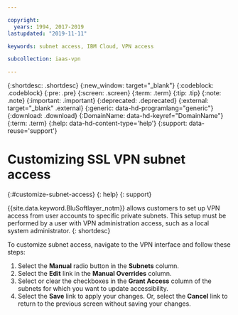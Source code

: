```yaml
---

copyright:
  years: 1994, 2017-2019
lastupdated: "2019-11-11"

keywords: subnet access, IBM Cloud, VPN access

subcollection: iaas-vpn

---
```


{:shortdesc: .shortdesc}
{:new_window: target="_blank"}
{:codeblock: .codeblock}
{:pre: .pre}
{:screen: .screen}
{:term: .term}
{:tip: .tip}
{:note: .note}
{:important: .important}
{:deprecated: .deprecated}
{:external: target="_blank" .external}
{:generic: data-hd-programlang="generic"}
{:download: .download}
{:DomainName: data-hd-keyref="DomainName"}
{:term: .term}
{:help: data-hd-content-type='help'}
{:support: data-reuse='support'}

# Customizing SSL VPN subnet access
{:#customize-subnet-access}
{: help}
{: support}

{{site.data.keyword.BluSoftlayer_notm}} allows customers to set up VPN access from user accounts to specific private subnets. This setup must be performed by a user with VPN administration access, such as a local system administrator.
{: shortdesc}

To customize subnet access, navigate to the VPN interface and follow these steps:

1. Select the **Manual** radio button in the **Subnets** column.
2. Select the **Edit** link in the **Manual Overrides** column.
3. Select or clear the checkboxes in the **Grant Access** column of the subnets for which you want to update accessibility.
4. Select the **Save** link to apply your changes. Or, select the **Cancel** link to return to the previous screen without saving your changes.
